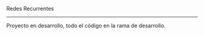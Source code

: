 
Redes Recurrentes
******************

Proyecto en desarrollo, todo el código en la rama de desarrollo.

